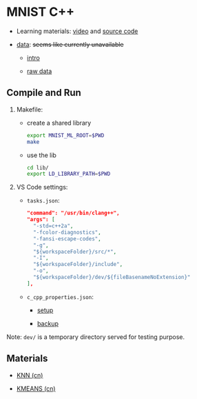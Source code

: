 # MNIST C++

- Learning materials: [video](https://youtu.be/E1K9SZCm0fQ) and [source code](https://github.com/gtaylor5/mnist_ml)

- [data](https://deepai.org/dataset/mnist): ~~seems like currently unavailable~~

  - [intro](./docs/MNIST%20dataset.md)

  - [raw data](./data/README.md)

## Compile and Run

1. Makefile:

    - create a shared library

        ```sh
        export MNIST_ML_ROOT=$PWD
        make
        ```

    - use the lib

        ```sh
        cd lib/
        export LD_LIBRARY_PATH=$PWD
        ```

1. VS Code settings:

    - `tasks.json`:

        ```json
        "command": "/usr/bin/clang++",
        "args": [
          "-std=c++2a",
          "-fcolor-diagnostics",
          "-fansi-escape-codes",
          "-g",
          "${workspaceFolder}/src/*",
          "-I",
          "${workspaceFolder}/include",
          "-o",
          "${workspaceFolder}/dev/${fileBasenameNoExtension}"
        ],
        ```

    - `c_cpp_properties.json`:

        - [setup](https://stackoverflow.com/a/71115284/8163324)

        - [backup](https://stackoverflow.com/a/68139743/8163324)

Note: `dev/` is a temporary directory served for testing purpose.

## Materials

- [KNN (cn)](https://www.joinquant.com/view/community/detail/a98b7021e7391c62f6369207242700b2)

- [KMEANS (cn)](https://zhuanlan.zhihu.com/p/78798251)
